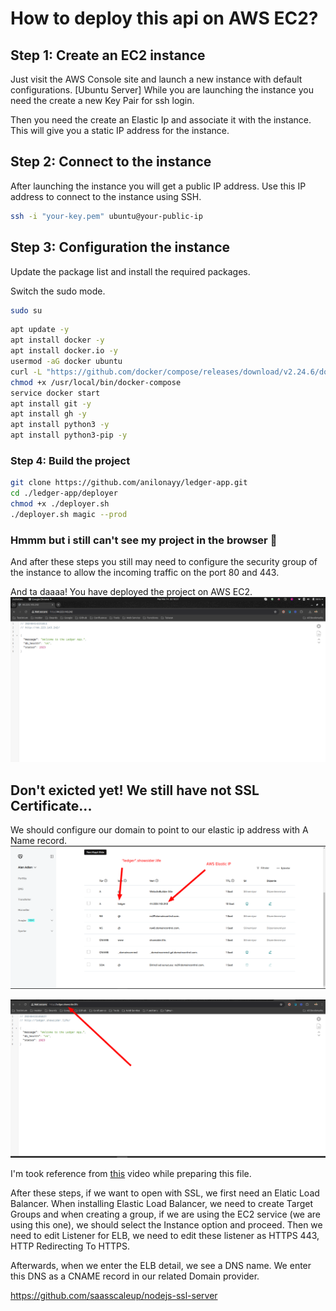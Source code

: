 # How to deploy this api on AWS EC2?

## Step 1: Create an EC2 instance
Just visit the AWS Console site and launch a new instance with default configurations. [Ubuntu Server]
While you are launching the instance you need the create a new Key Pair for ssh login. 

Then you need the create an Elastic Ip and associate it with the instance. This will give you a static IP address for the instance.
## Step 2: Connect to the instance
After launching the instance you will get a public IP address. Use this IP address to connect to the instance using SSH.
```bash
ssh -i "your-key.pem" ubuntu@your-public-ip
```

## Step 3: Configuration the instance
Update the package list and install the required packages.

Switch the sudo mode.
```bash
sudo su
```

```bash
apt update -y
apt install docker -y
apt install docker.io -y
usermod -aG docker ubuntu
curl -L "https://github.com/docker/compose/releases/download/v2.24.6/docker-compose-Linux-x86_64" -o /usr/local/bin/docker-compose
chmod +x /usr/local/bin/docker-compose
service docker start
apt install git -y
apt install gh -y
apt install python3 -y
apt install python3-pip -y
```

### Step 4: Build the project
```bash
git clone https://github.com/anilonayy/ledger-app.git
cd ./ledger-app/deployer
chmod +x ./deployer.sh
./deployer.sh magic --prod
```
### Hmmm but i still can't see my project in the browser 🥺

And after these steps you still may need to configure the security group of the instance to allow the incoming traffic on the port 80 and 443.

And ta daaaa! You have deployed the project on AWS EC2.
![img.png](img.png)


## Don't exicted yet! We still have not SSL Certificate...





We should configure our domain to point to our elastic ip address with A Name record.
![img_1.png](img_1.png)

![img_2.png](img_2.png)


I'm took reference from [this](https://www.youtube.com/watch?v=yhiuV6cqkNs&ab_channel=Scale-UpSaaS) video while preparing this file.

After these steps, if we want to open with SSL, we first need an Elatic Load Balancer. When installing Elastic Load Balancer, we need to create Target Groups and when creating a group, if we are using the EC2 service (we are using this one), we should select the Instance option and proceed. Then we need to edit Listener for ELB, we need to edit these listener as HTTPS 443, HTTP Redirecting To HTTPS.

Afterwards, when we enter the ELB detail, we see a DNS name. We enter this DNS as a CNAME record in our related Domain provider.



https://github.com/saasscaleup/nodejs-ssl-server
